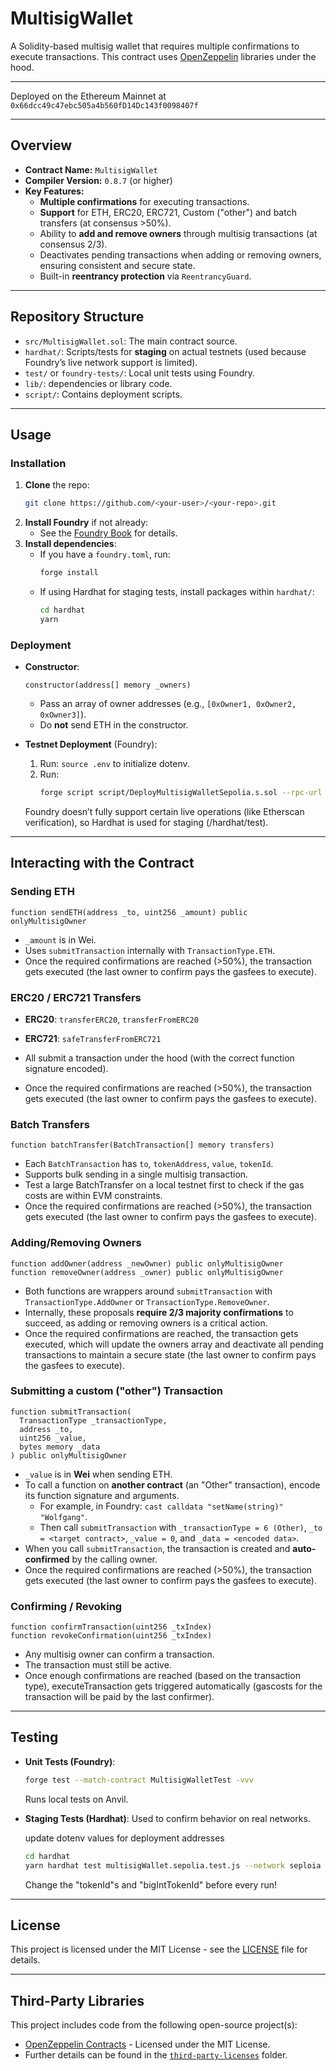 # MultisigWallet

A Solidity-based multisig wallet that requires multiple confirmations to execute transactions. This contract uses [OpenZeppelin](https://github.com/OpenZeppelin/openzeppelin-contracts) libraries under the hood.

---

Deployed on the Ethereum Mainnet at `0x66dcc49c47ebc505a4b560fD14Dc143f0098407f`

---

## Overview

- **Contract Name:** `MultisigWallet`  
- **Compiler Version:** `0.8.7` (or higher)
- **Key Features:**
  - **Multiple confirmations** for executing transactions.
  - **Support** for ETH, ERC20, ERC721, Custom ("other") and batch transfers (at consensus >50%).
  - Ability to **add and remove owners** through multisig transactions (at consensus 2/3).
  - Deactivates pending transactions when adding or removing owners, ensuring consistent and secure state.
  - Built-in **reentrancy protection** via `ReentrancyGuard`.

---

## Repository Structure

- `src/MultisigWallet.sol`: The main contract source.
- `hardhat/`: Scripts/tests for **staging** on actual testnets (used because Foundry’s live network support is limited).
- `test/` or `foundry-tests/`: Local unit tests using Foundry.
- `lib/`: dependencies or library code.
- `script/`: Contains deployment scripts.

---

## Usage

### Installation

1. **Clone** the repo:
   ```bash
   git clone https://github.com/<your-user>/<your-repo>.git
   ```
2. **Install Foundry** if not already:
   - See the [Foundry Book](https://book.getfoundry.sh/getting-started/installation.html) for details.
3. **Install dependencies**:
   - If you have a `foundry.toml`, run:
     ```bash
     forge install
     ```
   - If using Hardhat for staging tests, install packages within `hardhat/`:
     ```bash
     cd hardhat
     yarn
     ```

### Deployment

- **Constructor**:
  ```solidity
  constructor(address[] memory _owners)
  ```
  - Pass an array of owner addresses (e.g., `[0xOwner1, 0xOwner2, 0xOwner3]`).
  - Do **not** send ETH in the constructor.


- **Testnet Deployment** (Foundry):
  1. Run: `source .env` to initialize dotenv.
  2. Run:
     ```bash
     forge script script/DeployMultisigWalletSepolia.s.sol --rpc-url $SEPOLIA_RPC_URL --broadcast --etherscan-api-key $ETHERSCAN_API_KEY --verify --account <Keystore ERC-2335 account Name> --sender <Keystore ERC-2335 public key>
     ```
  Foundry doesn’t fully support certain live operations (like Etherscan verification), so Hardhat is used for staging (/hardhat/test).

---

## Interacting with the Contract

### Sending ETH

```solidity
function sendETH(address _to, uint256 _amount) public onlyMultisigOwner
```

- `_amount` is in Wei.
- Uses `submitTransaction` internally with `TransactionType.ETH`.
- Once the required confirmations are reached (>50%), the transaction gets executed (the last owner to confirm pays the gasfees to execute).

### ERC20 / ERC721 Transfers

- **ERC20**: `transferERC20`, `transferFromERC20`
- **ERC721**: `safeTransferFromERC721`

- All submit a transaction under the hood (with the correct function signature encoded).
- Once the required confirmations are reached (>50%), the transaction gets executed (the last owner to confirm pays the gasfees to execute).

### Batch Transfers

```solidity
function batchTransfer(BatchTransaction[] memory transfers)
```

- Each `BatchTransaction` has `to`, `tokenAddress`, `value`, `tokenId`.
- Supports bulk sending in a single multisig transaction.
- Test a large BatchTransfer on a local testnet first to check if the gas costs are within EVM constraints.
- Once the required confirmations are reached (>50%), the transaction gets executed (the last owner to confirm pays the gasfees to execute).

### Adding/Removing Owners

```solidity
function addOwner(address _newOwner) public onlyMultisigOwner
function removeOwner(address _owner) public onlyMultisigOwner
```

- Both functions are wrappers around `submitTransaction` with `TransactionType.AddOwner` or `TransactionType.RemoveOwner`.
- Internally, these proposals **require 2/3 majority confirmations** to succeed, as adding or removing owners is a critical action.
- Once the required confirmations are reached, the transaction gets executed, which will update the owners array and deactivate all pending transactions to maintain a secure state (the last owner to confirm pays the gasfees to execute).

### Submitting a custom ("other") Transaction

```solidity
function submitTransaction(
  TransactionType _transactionType,
  address _to,
  uint256 _value,
  bytes memory _data
) public onlyMultisigOwner
```

- `_value` is in **Wei** when sending ETH.
- To call a function on **another contract** (an "Other" transaction), encode its function signature and arguments.
  - For example, in Foundry: `cast calldata "setName(string)" "Wolfgang"`.
  - Then call `submitTransaction` with `_transactionType = 6 (Other)`, `_to = <target contract>`, `_value = 0`, and `_data = <encoded data>`.
- When you call `submitTransaction`, the transaction is created and **auto-confirmed** by the calling owner.
- Once the required confirmations are reached (>50%), the transaction gets executed (the last owner to confirm pays the gasfees to execute).

### Confirming / Revoking

```solidity
function confirmTransaction(uint256 _txIndex)
function revokeConfirmation(uint256 _txIndex)
```

- Any multisig owner can confirm a transaction.
- The transaction must still be active.
- Once enough confirmations are reached (based on the transaction type), executeTransaction gets triggered automatically (gascosts for the transaction will be paid by the last confirmer).

---

## Testing

- **Unit Tests (Foundry)**:
   ```bash
  forge test --match-contract MultisigWalletTest -vvv
  ```
  Runs local tests on Anvil.

- **Staging Tests (Hardhat)**:
  Used to confirm behavior on real networks.

  update dotenv values for deployment addresses

  ```bash
  cd hardhat
  yarn hardhat test multisigWallet.sepolia.test.js --network seploia
  ```
  
  Change the "tokenId"s and "bigIntTokenId" before every run!

---

## License

This project is licensed under the MIT License - see the [LICENSE](../LICENSE) file for details.

---

## Third-Party Libraries

This project includes code from the following open-source project(s):

- [OpenZeppelin Contracts](https://github.com/OpenZeppelin/openzeppelin-contracts) - Licensed under the MIT License.  
- Further details can be found in the [`third-party-licenses`](../third-party-licenses) folder.
